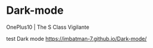 # Dark-mode
OnePlus10 | The S Class Vigilante

test Dark mode
https://imbatman-7.github.io/Dark-mode/ 
